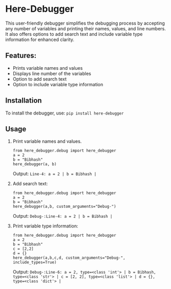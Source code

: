 # Here-Debugger
This user-friendly debugger simplifies the debugging process by accepting any number of variables and printing their names, values, and line numbers. It also offers options to add search text and include variable type information for enhanced clarity.

## Features:
- Prints variable names and values
- Displays line number of the variables
- Option to add search text
- Option to include variable type information

## Installation
To install the debugger, use:
```pip install here-debugger```

## Usage
1. Print variable names and values.
   ```
   from here_debugger.debug import here_debugger
   a = 2
   b = "Bibhash"
   here_debugger(a, b)
   ```
   Output:
   ```Line-4: a = 2 | b = Bibhash |```

2. Add search text:
    ```
   from here_debugger.debug import here_debugger
   a = 2
   b = "Bibhash"
   here_debugger(a,b, custom_arguments="Debug-")
   ```
   Output:
   ```Debug-:Line-4: a = 2 | b = Bibhash |```

3. Print variable type information:
   ```
   from here_debugger.debug import here_debugger
   a = 2
   b = "Bibhash"
   c = [2,2]
   d = {}
   here_debugger(a,b,c,d, custom_arguments="Debug-", include_types=True)
   ```
   Output: ```Debug-:Line-6: a = 2, type=<class 'int'> | b = Bibhash, type=<class 'str'> | c = [2, 2], type=<class 'list'> | d = {}, type=<class 'dict'> | ```